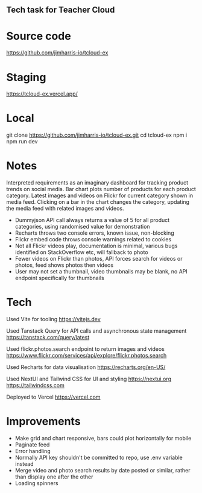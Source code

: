 ## Tech task for Teacher Cloud

# Source code
https://github.com/jimharris-io/tcloud-ex

# Staging
https://tcloud-ex.vercel.app/

# Local
git clone https://github.com/jimharris-io/tcloud-ex.git
cd tcloud-ex
npm i
npm run dev

# Notes

Interpreted requirements as an imaginary dashboard for tracking product trends on social media. Bar chart plots number of products for each product category. Latest images and videos on Flickr for current category shown in media feed. Clicking on a bar in the chart changes the category, updating the media feed with related images and videos.

- Dummyjson API call always returns a value of 5 for all product categories, using randomised value for demonstration
- Recharts throws two console errors, known issue, non-blocking
- Flickr embed code throws console warnings related to cookies
- Not all Flickr videos play, documentation is minimal, various bugs identified on StackOverflow etc, will fallback to photo
- Fewer videos on Flickr than photos, API forces search for videos or photos, feed shows photos then videos
- User may not set a thumbnail, video thumbnails may be blank, no API endpoint specifically for thumbnails

# Tech

Used Vite for tooling
https://vitejs.dev

Used Tanstack Query for API calls and asynchronous state management
https://tanstack.com/query/latest

Used flickr.photos.search endpoint to return images and videos
https://www.flickr.com/services/api/explore/flickr.photos.search

Used Recharts for data visualisation
https://recharts.org/en-US/

Used NextUI and Tailwind CSS for UI and styling
https://nextui.org
https://tailwindcss.com

Deployed to Vercel
https://vercel.com

# Improvements

- Make grid and chart responsive, bars could plot horizontally for mobile
- Paginate feed
- Error handling
- Normally API key shouldn't be committed to repo, use .env variable instead
- Merge video and photo search results by date posted or similar, rather than display one after the other
- Loading spinners



